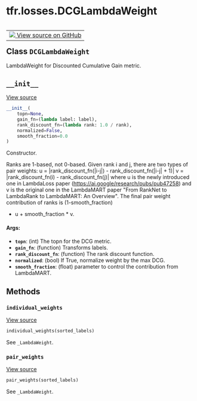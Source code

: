<div itemscope itemtype="http://developers.google.com/ReferenceObject">
<meta itemprop="name" content="tfr.losses.DCGLambdaWeight" />
<meta itemprop="path" content="Stable" />
<meta itemprop="property" content="__init__"/>
<meta itemprop="property" content="individual_weights"/>
<meta itemprop="property" content="pair_weights"/>
</div>

# tfr.losses.DCGLambdaWeight

<table class="tfo-notebook-buttons tfo-api" align="left">

<td>
  <a target="_blank" href="https://github.com/tensorflow/ranking/tree/master/tensorflow_ranking/python/losses.py">
    <img src="https://www.tensorflow.org/images/GitHub-Mark-32px.png" />
    View source on GitHub
  </a>
</td></table>

## Class `DCGLambdaWeight`

LambdaWeight for Discounted Cumulative Gain metric.

<!-- Placeholder for "Used in" -->

<h2 id="__init__"><code>__init__</code></h2>

<a target="_blank" href="https://github.com/tensorflow/ranking/tree/master/tensorflow_ranking/python/losses.py">View
source</a>

```python
__init__(
    topn=None,
    gain_fn=(lambda label: label),
    rank_discount_fn=(lambda rank: 1.0 / rank),
    normalized=False,
    smooth_fraction=0.0
)
```

Constructor.

Ranks are 1-based, not 0-based. Given rank i and j, there are two types of pair
weights: u = |rank_discount_fn(|i-j|) - rank_discount_fn(|i-j| + 1)| v =
|rank_discount_fn(i) - rank_discount_fn(j)| where u is the newly introduced one
in LambdaLoss paper (https://ai.google/research/pubs/pub47258) and v is the
original one in the LambdaMART paper "From RankNet to LambdaRank to LambdaMART:
An Overview". The final pair weight contribution of ranks is (1-smooth_fraction)
* u + smooth_fraction * v.

#### Args:

*   <b>`topn`</b>: (int) The topn for the DCG metric.
*   <b>`gain_fn`</b>: (function) Transforms labels.
*   <b>`rank_discount_fn`</b>: (function) The rank discount function.
*   <b>`normalized`</b>: (bool) If True, normalize weight by the max DCG.
*   <b>`smooth_fraction`</b>: (float) parameter to control the contribution from
    LambdaMART.

## Methods

<h3 id="individual_weights"><code>individual_weights</code></h3>

<a target="_blank" href="https://github.com/tensorflow/ranking/tree/master/tensorflow_ranking/python/losses.py">View
source</a>

```python
individual_weights(sorted_labels)
```

See `_LambdaWeight`.

<h3 id="pair_weights"><code>pair_weights</code></h3>

<a target="_blank" href="https://github.com/tensorflow/ranking/tree/master/tensorflow_ranking/python/losses.py">View
source</a>

```python
pair_weights(sorted_labels)
```

See `_LambdaWeight`.
